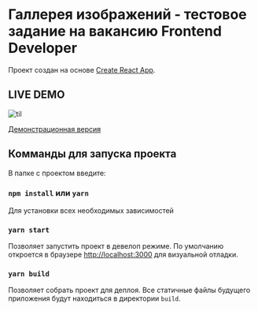 # Галлерея изображений - тестовое задание на вакансию Frontend Developer

Проект создан на основе [Create React App](https://github.com/facebook/create-react-app).

## LIVE DEMO

![til](https://vunderkindmedia.github.io/testGalleries/static/demonstration.gif)

[Демонстрационная версия](https://vunderkindmedia.github.io/testGalleries/)

## Комманды для запуска проекта

В папке с проектом введите:

### `npm install` или `yarn`

Для установки всех необходимых зависимостей

### `yarn start`

Позволяет запустить проект в девелоп режиме.
По умолчанию откроется в браузере [http://localhost:3000](http://localhost:3000) для визуальной отладки.

### `yarn build`

Позволяет собрать проект для деплоя. Все статичные файлы будущего приложения будут находиться в директории `build`.
